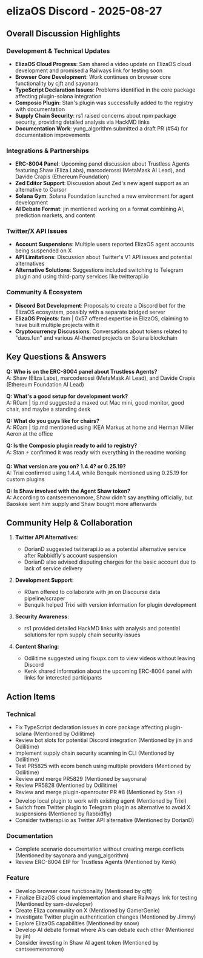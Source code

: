 # elizaOS Discord - 2025-08-27

## Overall Discussion Highlights

### Development & Technical Updates
- **ElizaOS Cloud Progress**: Sam shared a video update on ElizaOS cloud development and promised a Railways link for testing soon
- **Browser Core Development**: Work continues on browser core functionality by cjft and sayonara
- **TypeScript Declaration Issues**: Problems identified in the core package affecting plugin-solana integration
- **Composio Plugin**: Stan's plugin was successfully added to the registry with documentation
- **Supply Chain Security**: rs1 raised concerns about npm package security, providing detailed analysis via HackMD links
- **Documentation Work**: yung_algorithm submitted a draft PR (#54) for documentation improvements

### Integrations & Partnerships
- **ERC-8004 Panel**: Upcoming panel discussion about Trustless Agents featuring Shaw (Eliza Labs), marcoderossi (MetaMask AI Lead), and Davide Crapis (Ethereum Foundation)
- **Zed Editor Support**: Discussion about Zed's new agent support as an alternative to Cursor
- **Solana Gym**: Solana Foundation launched a new environment for agent development
- **AI Debate Format**: jin mentioned working on a format combining AI, prediction markets, and content

### Twitter/X API Issues
- **Account Suspensions**: Multiple users reported ElizaOS agent accounts being suspended on X
- **API Limitations**: Discussion about Twitter's V1 API issues and potential alternatives
- **Alternative Solutions**: Suggestions included switching to Telegram plugin and using third-party services like twitterapi.io

### Community & Ecosystem
- **Discord Bot Development**: Proposals to create a Discord bot for the ElizaOS ecosystem, possibly with a separate bridged server
- **ElizaOS Projects**: fam | 0x57 offered expertise in ElizaOS, claiming to have built multiple projects with it
- **Cryptocurrency Discussions**: Conversations about tokens related to "daos.fun" and various AI-themed projects on Solana blockchain

## Key Questions & Answers

**Q: Who is on the ERC-8004 panel about Trustless Agents?**  
A: Shaw (Eliza Labs), marcoderossi (MetaMask AI Lead), and Davide Crapis (Ethereum Foundation AI Lead)

**Q: What's a good setup for development work?**  
A: R0am | tip.md suggested a maxed out Mac mini, good monitor, good chair, and maybe a standing desk

**Q: What do you guys like for chairs?**  
A: R0am | tip.md mentioned using IKEA Markus at home and Herman Miller Aeron at the office

**Q: Is the Composio plugin ready to add to registry?**  
A: Stan ⚡ confirmed it was ready with everything in the readme working

**Q: What version are you on? 1.4.4? or 0.25.19?**  
A: Trixi confirmed using 1.4.4, while Benquik mentioned using 0.25.19 for custom plugins

**Q: Is Shaw involved with the Agent Shaw token?**  
A: According to cantseemenomore, Shaw didn't say anything officially, but Baoskee sent him supply and Shaw bought more afterwards

## Community Help & Collaboration

1. **Twitter API Alternatives**:
   - DorianD suggested twitterapi.io as a potential alternative service after Rabbidfly's account suspension
   - DorianD also advised disputing charges for the basic account due to lack of service delivery

2. **Development Support**:
   - R0am offered to collaborate with jin on Discourse data pipeline/scraper
   - Benquik helped Trixi with version information for plugin development

3. **Security Awareness**:
   - rs1 provided detailed HackMD links with analysis and potential solutions for npm supply chain security issues

4. **Content Sharing**:
   - Odilitime suggested using fixupx.com to view videos without leaving Discord
   - Kenk shared information about the upcoming ERC-8004 panel with links for interested participants

## Action Items

### Technical
- Fix TypeScript declaration issues in core package affecting plugin-solana (Mentioned by Odilitime)
- Review bot slots for potential Discord integration (Mentioned by jin and Odilitime)
- Implement supply chain security scanning in CLI (Mentioned by Odilitime)
- Test PR5825 with ecom bench using multiple providers (Mentioned by Odilitime)
- Review and merge PR5829 (Mentioned by sayonara)
- Review PR5828 (Mentioned by Odilitime)
- Review and merge plugin-openrouter PR #8 (Mentioned by Stan ⚡)
- Develop local plugin to work with existing agent (Mentioned by Trixi)
- Switch from Twitter plugin to Telegram plugin as alternative to avoid X suspensions (Mentioned by Rabbidfly)
- Consider twitterapi.io as Twitter API alternative (Mentioned by DorianD)

### Documentation
- Complete scenario documentation without creating merge conflicts (Mentioned by sayonara and yung_algorithm)
- Review ERC-8004 EIP for Trustless Agents (Mentioned by Kenk)

### Feature
- Develop browser core functionality (Mentioned by cjft)
- Finalize ElizaOS cloud implementation and share Railways link for testing (Mentioned by sam-developer)
- Create Eliza community on X (Mentioned by GamerGenie)
- Investigate Twitter plugin authentication changes (Mentioned by Jimmy)
- Explore ElizaOS capabilities (Mentioned by snow)
- Develop AI debate format where AIs can debate each other (Mentioned by jin)
- Consider investing in Shaw AI agent token (Mentioned by cantseemenomore)